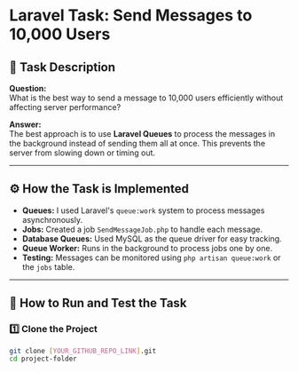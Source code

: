 # Laravel Task: Send Messages to 10,000 Users

## 📌 Task Description
**Question:**  
What is the best way to send a message to 10,000 users efficiently without affecting server performance?  

**Answer:**  
The best approach is to use **Laravel Queues** to process the messages in the background instead of sending them all at once. This prevents the server from slowing down or timing out.

---

## ⚙️ How the Task is Implemented
- **Queues:** I used Laravel's `queue:work` system to process messages asynchronously.  
- **Jobs:** Created a job `SendMessageJob.php` to handle each message.  
- **Database Queues:** Used MySQL as the queue driver for easy tracking.  
- **Queue Worker:** Runs in the background to process jobs one by one.  
- **Testing:** Messages can be monitored using `php artisan queue:work` or the `jobs` table.  

---

## 🚀 How to Run and Test the Task  

### **1️⃣ Clone the Project**
```bash
git clone [YOUR_GITHUB_REPO_LINK].git
cd project-folder
